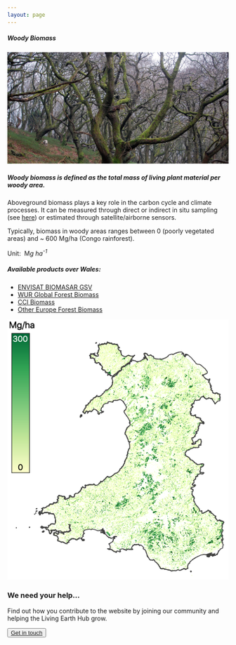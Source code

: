 ```yaml
---
layout: page
---
```


<!-- Content-section-start -->
<div class="container">
    <div class="row">
        <div class="col-12 mt-60">
            <h5 class="common-title">Woody Biomass</h5>
        </div>
        <div class="col-xs-12 col-sm-12 col-ms-9 col-lg-9 col-xl-9 col-xxl-9">
            <div class="common-image pb-5">
                <img src="/assets/img/wales/big/woody-biomass.jpg" class="img-fluid" alt="Woody Biomass">
            </div>
            <div>
                <h5 class="font-weight-bold">Woody biomass is defined as the total mass of living plant material per woody area.</h5>
                <div class="pt-4">
                    <p>Aboveground biomass plays a key role in the carbon cycle and climate processes. It can be measured through direct or indirect in situ sampling (see <a href="https://livingearth.aber.ac.uk/data/ground-measurements/technics/woody-biomass-ground-measurements/" target="_blank">here</a>) or estimated through satellite/airborne sensors.</p>
                    <p>Typically, biomass in woody areas ranges between 0 (poorly vegetated areas) and ~ 600 Mg/ha (Congo rainforest).</p>
                    <p>Unit:&nbsp; M<i>g ha<sup>-1</sup></i></p>
                </div>
            </div>
            <div class="row">
                <div class="col-xs-12 col-sm-6 col-md-7 col-lg-8">
                    <div class="py-5">
                        <h5 class="font-weight-bold mb-4">Available products over Wales:</h5>
                        <ul class="list-title">
                            <li class="list-item"><a href="https://livingearth.aber.ac.uk/data/remote-sensing-algorithms/woody-biomass-remote-sensing-algorithm/envisat-biomasar-gsv/" target="_blank">ENVISAT BIOMASAR GSV</a></li>
                            <li class="list-item"><a href="https://livingearth.aber.ac.uk/data/remote-sensing-algorithms/woody-biomass-remote-sensing-algorithm/wur-global-forest-biomass/" target="_blank">WUR Global Forest Biomass</a></li>
                            <li class="list-item"><a href="http://cci.esa.int/biomass" target="_blank">CCI&nbsp;Biomass</a></li>
                            <li class="list-item"><a href="https://livingearth.aber.ac.uk/data/remote-sensing-algorithms/woody-biomass-remote-sensing-algorithm/other-europe-forest-biomass/" target="_blank">Other Europe Forest Biomass</a></li>
                        </ul>
                    </div>
                </div>
                <div class="col-xs-12 col-sm-6 col-md-5 col-lg-4">
                    <div class="pt-2 pb-5">
                        <img src="/assets/img/wales/maps/woody-biomass.png" class="img-fluid" alt="Map">
                    </div>
                </div>
            </div>
        </div>
    </div>
</div>
<!-- Content-section-end -->

<!-- get-in-section-Start -->
<div class="container mb-100">
    <div class="get-in-section-main">
        <div class="get-in-section-dsc">
            <h3>We need your help&hellip;</h3>
            <p>Find out how you contribute to the website by joining our community and helping the Living Earth Hub grow.</p>
        </div>
        <button type="button"><a href="/contact/">Get in touch</a></button>
    </div>
</div>
<!-- get-in-section-End -->